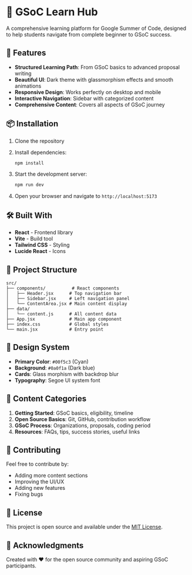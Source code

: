 # 🧠 GSoC Learn Hub

A comprehensive learning platform for Google Summer of Code, designed to help students navigate from complete beginner to GSoC success.

## 🚀 Features

- **Structured Learning Path**: From GSoC basics to advanced proposal writing
- **Beautiful UI**: Dark theme with glassmorphism effects and smooth animations
- **Responsive Design**: Works perfectly on desktop and mobile
- **Interactive Navigation**: Sidebar with categorized content
- **Comprehensive Content**: Covers all aspects of GSoC journey

## 📦 Installation

1. Clone the repository
2. Install dependencies:
   ```bash
   npm install
   ```

3. Start the development server:
   ```bash
   npm run dev
   ```

4. Open your browser and navigate to `http://localhost:5173`

## 🛠️ Built With

- **React** - Frontend library
- **Vite** - Build tool
- **Tailwind CSS** - Styling
- **Lucide React** - Icons

## 📁 Project Structure

```
src/
├── components/          # React components
│   ├── Header.jsx      # Top navigation bar
│   ├── Sidebar.jsx     # Left navigation panel
│   └── ContentArea.jsx # Main content display
├── data/
│   └── content.js      # All content data
├── App.jsx             # Main app component
├── index.css           # Global styles
└── main.jsx            # Entry point
```

## 🎨 Design System

- **Primary Color**: `#00f5c3` (Cyan)
- **Background**: `#0a0f1a` (Dark blue)
- **Cards**: Glass morphism with backdrop blur
- **Typography**: Segoe UI system font

## 📝 Content Categories

1. **Getting Started**: GSoC basics, eligibility, timeline
2. **Open Source Basics**: Git, GitHub, contribution workflow
3. **GSoC Process**: Organizations, proposals, coding period
4. **Resources**: FAQs, tips, success stories, useful links

## 🤝 Contributing

Feel free to contribute by:
- Adding more content sections
- Improving the UI/UX
- Adding new features
- Fixing bugs

## 📄 License

This project is open source and available under the [MIT License](LICENSE).

## 🌟 Acknowledgments

Created with ❤️ for the open source community and aspiring GSoC participants.